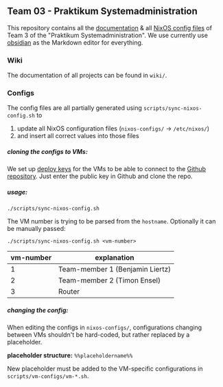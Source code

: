 ## Team 03 - Praktikum Systemadministration
This repository contains all the [documentation](README.md#Wiki) & all [NixOS config files](README.md#Configs) of Team 3 of the "Praktikum Systemadministration".
We use currently use [obsidian](https://obsidian.md/) as the Markdown editor for everything.
### Wiki
The documentation of all projects can be found in `wiki/`.

### Configs
The config files are all partially generated using `scripts/sync-nixos-config.sh` to
1. update all NixOS configuration files (`nixos-configs/` -> `/etc/nixos/`)
2. and insert all correct values into those files
##### cloning the configs to VMs:
We set up [deploy keys](https://docs.github.com/en/authentication/connecting-to-github-with-ssh/managing-deploy-keys#deploy-keys) for the VMs to be able to connect to the [Github repository](https://github.com/forgottosave/psaWiSe2425/). Just enter the public key in Github and clone the repo.
##### usage:
```
./scripts/sync-nixos-config.sh
```

The VM number is trying to be parsed from the `hostname`. Optionally it can be manually passed:
```
./scripts/sync-nixos-config.sh <vm-number>
```

| vm-number | explanation                     |
| --------- | ------------------------------- |
| 1         | Team-member 1 (Benjamin Liertz) |
| 2         | Team-member 2 (Timon Ensel)     |
| 3         | Router                          |
##### changing the config:
When editing the configs in `nixos-configs/`, configurations changing between VMs shouldn't be hard-coded, but rather replaced by a placeholder.

**placeholder structure:** `%%placeholdername%%`

New placeholder must be added to the VM-specific configurations in `scripts/vm-configs/vm-*.sh`.